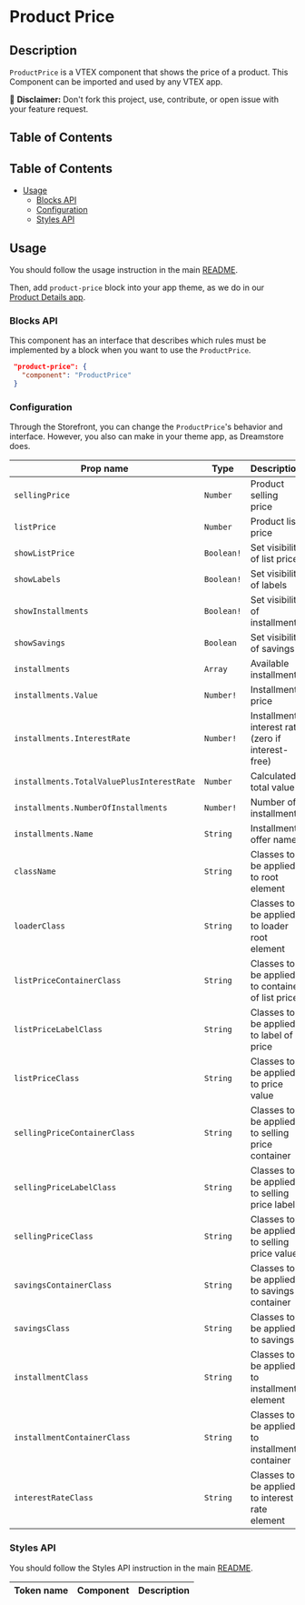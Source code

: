 # Product Price

## Description

`ProductPrice` is a VTEX component that shows the price of a product.
This Component can be imported and used by any VTEX app.

:loudspeaker: **Disclaimer:** Don't fork this project, use, contribute, or open issue with your feature request.

## Table of Contents

## Table of Contents
- [Usage](#usage)
  - [Blocks API](#blocks-api)
  - [Configuration](#configuration)
  - [Styles API](#styles-api)

## Usage

You should follow the usage instruction in the main [README](https://github.com/vtex-apps/store-components/blob/master/README.md#usage).

Then, add `product-price` block into your app theme, as we do in our [Product Details app](https://github.com/vtex-apps/product-details/blob/master/store/blocks.json). 

### Blocks API

This component has an interface that describes which rules must be implemented by a block when you want to use the `ProductPrice`.

 ```json
  "product-price": {
    "component": "ProductPrice"
  }
```	

### Configuration

Through the Storefront, you can change the `ProductPrice`'s behavior and interface. However, you also can make in your theme app, as Dreamstore does.

| Prop name | Type | Description |
| --------- | ---- | ----------- |
| `sellingPrice` | `Number` | Product selling price |
| `listPrice` | `Number` | Product list price |
| `showListPrice` | `Boolean!` | Set visibility of list price |
| `showLabels` | `Boolean!` | Set visibility of labels |
| `showInstallments` | `Boolean!` | Set visibility of installments |
| `showSavings` | `Boolean` | Set visibility of savings |
| `installments` | `Array` | Available installments |
| `installments.Value` | `Number!` | Installment price |
| `installments.InterestRate` | `Number!` | Installment interest rate (zero if interest-free) |
| `installments.TotalValuePlusInterestRate` | `Number` | Calculated total value |
| `installments.NumberOfInstallments` | `Number!` | Number of installments |
| `installments.Name` | `String` | Installment offer name |
| `className` | `String` | Classes to be applied to root element |
| `loaderClass` | `String` | Classes to be applied to loader root element |
| `listPriceContainerClass` | `String` | Classes to be applied to container of list price |
| `listPriceLabelClass` | `String` | Classes to be applied to label of price |
| `listPriceClass` | `String` | Classes to be applied to price value |
| `sellingPriceContainerClass` | `String` | Classes to be applied to selling price container |
| `sellingPriceLabelClass` | `String` | Classes to be applied to selling price label |
| `sellingPriceClass` | `String` | Classes to be applied to selling price value |
| `savingsContainerClass` | `String` | Classes to be applied to savings container |
| `savingsClass` | `String` | Classes to be applied to savings |
| `installmentClass` | `String` | Classes to be applied to installment element |
| `installmentContainerClass` | `String` | Classes to be applied to installment container |
| `interestRateClass` | `String` | Classes to be applied to interest rate element |

### Styles API
You should follow the Styles API instruction in the main [README](https://github.com/vtex-apps/store-components/blob/master/README.md#styles-api).

| Token name | Component | Description |
| ---------- | --------- | ----------- |